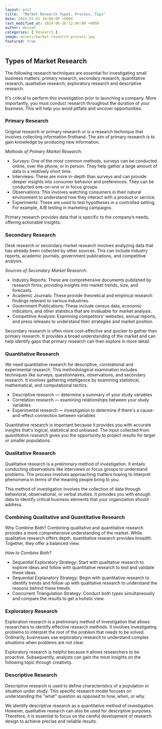 ```yaml
---
layout: post
title:  "Market Research Types, Process, Tips"
date: 2023-01-01 10:00:00 +0000
last_modified_at: 2024-06-20 12:00:00 +0000
author: dejuan
categories: [ Research ]
image: assets/market-research-process.jpg
featured: true
---
```


## Types of Market Research

The following research techniques are essential for investigating small business matters; primary research, secondary research, quantitative research, qualitative research, exploratory research and descriptive research.

It's critical to perform this investigation prior to launching a company. More importantly, you must conduct research throughout the duration of your business. This will help you avoid pitfalls and uncover opportunities.

### Primary Research

Original research or primary research or is a research technique that involves collecting information firsthand. The aim of primary research is to gain knowledge by producing new information.

*Methods of Primary Market Research*:

* Surveys: One of the most common methods, surveys can be conducted online, over the phone, or in person. They help gather a large amount of data in a relatively short time.
* Interviews: These are more in-depth than surveys and can provide deeper insights into consumer behavior and preferences. They can be conducted one-on-one or in focus groups.
* Observations: This involves watching consumers in their natural environment to understand how they interact with a product or service.
* Experiments: These are used to test hypotheses in a controlled setting. For example, A/B testing in marketing campaigns.

Primary research provides data that is specific to the company’s needs, offering actionable insights.

### Secondary Research

Desk research or secondary market research involves analyzing data that has already been collected by other sources. This can include industry reports, academic journals, government publications, and competitive analysis.

*Sources of Secondary Market Research*:

* Industry Reports: These are comprehensive documents published by research firms, providing insights into market trends, size, and forecasts.
* Academic Journals: These provide theoretical and empirical research findings relevant to various industries.
* Government Publications: These include census data, economic indicators, and other statistics that are invaluable for market analysis.
* Competitive Analysis: Examining competitors' websites, annual reports, and press releases to understand their strategies and market position.

Secondary research is often more cost-effective and quicker to gather than primary research. It provides a broad understanding of the market and can help identify gaps that primary research can then explore in more detail.

### Quantitative Research

We need quantitative research for descriptive, correlational and experimental research. This methodological examination includes techniques like surveys, questionnaires, observations, and secondary research. It involves gathering intelligence by examining statistical, mathematical, and computational tactics.

* Descriptive research — determine a summary of your study variables
* Correlation research — examining relationships between your study variables
* Experimental research — investigation to determine if there's a cause-and-effect connection between variables

Quantitative research is important because it provides you with accurate insights that's logical, statistical and unbiased. The input collected from *quantitative research* gives you the opportunity to project results for larger or smaller populations.

### Qualitative Research

Qualitative research is a preliminary method of investigation. It entails conducting observations like interviews or focus groups to understand problems. The process involves approaching matters hoping to interpret phenomena in terms of the meaning people bring to you.

This method of investigation involves the collection of data through behavioral, observational, or verbal studies. It provides you with enough data to identify critical business elements that your organization should address.

### Combining Qualitative and Quantitative Research

Why Combine Both? Combining qualitative and quantitative research provides a more comprehensive understanding of the market. While qualitative research offers depth, quantitative research provides breadth. Together, they offer a balanced view.

*How to Combine Both?*

* Sequential Exploratory Strategy: Start with qualitative research to explore ideas and follow with quantitative research to test and validate these ideas.
* Sequential Explanatory Strategy: Begin with quantitative research to identify trends and follow up with qualitative research to understand the reasons behind these trends.
* Concurrent Triangulation Strategy: Conduct both types simultaneously and compare the results to get a holistic view.

### Exploratory Research

Exploration research is a preliminary method of investigation that allows researchers to identify effective research methods. It involves investigating problems to interpret the root of the problem that needs to be solved. Ordinarily, businesses use exploratory research to understand complex situations when problems are not clear.

Exploratory research is helpful because it allows researchers to be proactive. Subsequently, analysts can gain the most insights on the following topic through creativity.

### Descriptive Research

Descriptive research is used to define characteristics of a population or situation under study. This specific research model focuses on understanding the "what" question as opposed to how, when, or why.

We identify descriptive research as a quantitative method of investigation. However, qualitative research can also be used for descriptive purposes. Therefore, it is essential to focus on the careful development of research design to achieve precise and reliable results.
